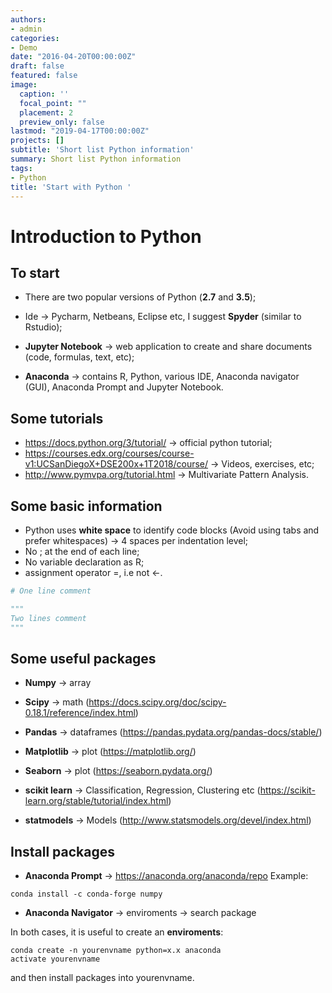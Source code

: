 ```yaml
---
authors:
- admin
categories:
- Demo
date: "2016-04-20T00:00:00Z"
draft: false
featured: false
image:
  caption: ''
  focal_point: ""
  placement: 2
  preview_only: false
lastmod: "2019-04-17T00:00:00Z"
projects: []
subtitle: 'Short list Python information'
summary: Short list Python information
tags:
- Python
title: 'Start with Python '
---
```


# **Introduction to Python**
## **To start**

- There are two popular versions of Python (**2.7** and **3.5**);

- Ide $\rightarrow$ Pycharm, Netbeans, Eclipse etc, I suggest **Spyder** (similar to Rstudio);

- **Jupyter Notebook** $\rightarrow$ web application to create and share documents (code, formulas, text, etc);

- **Anaconda** $\rightarrow$ contains R, Python, various IDE, Anaconda navigator (GUI), Anaconda Prompt and Jupyter Notebook.

## **Some tutorials**

- <https://docs.python.org/3/tutorial/> $\rightarrow$ official python tutorial;
- <https://courses.edx.org/courses/course-v1:UCSanDiegoX+DSE200x+1T2018/course/> $\rightarrow$ Videos, exercises, etc;
- <http://www.pymvpa.org/tutorial.html> $\rightarrow$ Multivariate Pattern Analysis.

##  **Some basic information**

- Python uses **white space** to identify code blocks (Avoid using tabs and prefer whitespaces) $\rightarrow$ $4$ spaces per indentation level;
- No $;$ at the end of each line;
- No variable declaration as R;
- assignment operator $=$, i.e not <-.

```python
# One line comment

"""
Two lines comment
"""
```

## **Some useful packages**

- **Numpy** $\rightarrow$ array

- **Scipy** $\rightarrow$ math (<https://docs.scipy.org/doc/scipy-0.18.1/reference/index.html>)

- **Pandas** $\rightarrow$ dataframes (<https://pandas.pydata.org/pandas-docs/stable/>)

- **Matplotlib** $\rightarrow$ plot (<https://matplotlib.org/>)

- **Seaborn** $\rightarrow$ plot (<https://seaborn.pydata.org/>)

- **scikit learn** $\rightarrow$ Classification, Regression, Clustering etc (<https://scikit-learn.org/stable/tutorial/index.html>)

- **statmodels** $\rightarrow$ Models (<http://www.statsmodels.org/devel/index.html>)

## **Install packages**

- **Anaconda Prompt** $\rightarrow$ <https://anaconda.org/anaconda/repo>
  Example: 
```{bash, eval=FALSE}
conda install -c conda-forge numpy
```
  
- **Anaconda Navigator** $\rightarrow$ enviroments $\rightarrow$ search package

In both cases, it is useful to create an **enviroments**:

```{bash, eval=FALSE}
conda create -n yourenvname python=x.x anaconda
activate yourenvname
```

and then install packages into yourenvname.
